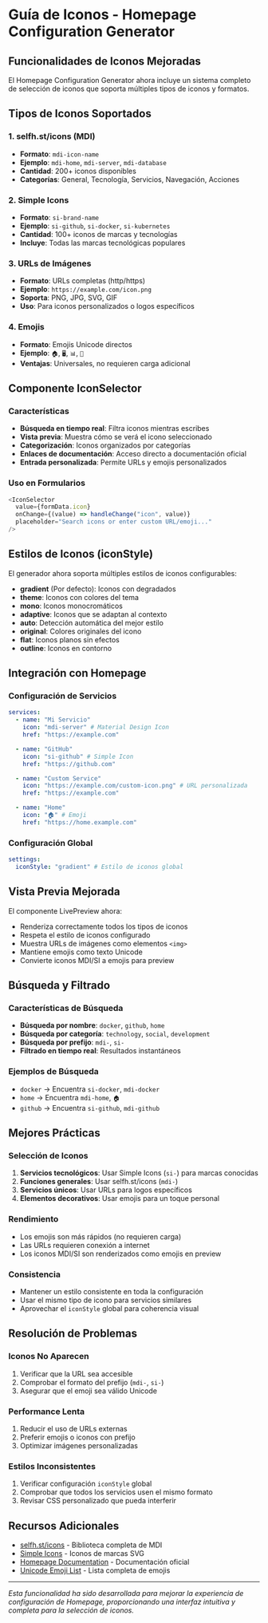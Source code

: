 # Guía de Iconos - Homepage Configuration Generator

## Funcionalidades de Iconos Mejoradas

El Homepage Configuration Generator ahora incluye un sistema completo de selección de iconos que soporta múltiples tipos de iconos y formatos.

## Tipos de Iconos Soportados

### 1. selfh.st/icons (MDI)

- **Formato**: `mdi-icon-name`
- **Ejemplo**: `mdi-home`, `mdi-server`, `mdi-database`
- **Cantidad**: 200+ iconos disponibles
- **Categorías**: General, Tecnología, Servicios, Navegación, Acciones

### 2. Simple Icons

- **Formato**: `si-brand-name`
- **Ejemplo**: `si-github`, `si-docker`, `si-kubernetes`
- **Cantidad**: 100+ iconos de marcas y tecnologías
- **Incluye**: Todas las marcas tecnológicas populares

### 3. URLs de Imágenes

- **Formato**: URLs completas (http/https)
- **Ejemplo**: `https://example.com/icon.png`
- **Soporta**: PNG, JPG, SVG, GIF
- **Uso**: Para iconos personalizados o logos específicos

### 4. Emojis

- **Formato**: Emojis Unicode directos
- **Ejemplo**: `🏠`, `🖥️`, `📊`, `🐳`
- **Ventajas**: Universales, no requieren carga adicional

## Componente IconSelector

### Características

- **Búsqueda en tiempo real**: Filtra iconos mientras escribes
- **Vista previa**: Muestra cómo se verá el icono seleccionado
- **Categorización**: Iconos organizados por categorías
- **Enlaces de documentación**: Acceso directo a documentación oficial
- **Entrada personalizada**: Permite URLs y emojis personalizados

### Uso en Formularios

```javascript
<IconSelector
  value={formData.icon}
  onChange={(value) => handleChange("icon", value)}
  placeholder="Search icons or enter custom URL/emoji..."
/>
```

## Estilos de Iconos (iconStyle)

El generador ahora soporta múltiples estilos de iconos configurables:

- **gradient** (Por defecto): Iconos con degradados
- **theme**: Iconos con colores del tema
- **mono**: Iconos monocromáticos
- **adaptive**: Iconos que se adaptan al contexto
- **auto**: Detección automática del mejor estilo
- **original**: Colores originales del icono
- **flat**: Iconos planos sin efectos
- **outline**: Iconos en contorno

## Integración con Homepage

### Configuración de Servicios

```yaml
services:
  - name: "Mi Servicio"
    icon: "mdi-server" # Material Design Icon
    href: "https://example.com"

  - name: "GitHub"
    icon: "si-github" # Simple Icon
    href: "https://github.com"

  - name: "Custom Service"
    icon: "https://example.com/custom-icon.png" # URL personalizada
    href: "https://example.com"

  - name: "Home"
    icon: "🏠" # Emoji
    href: "https://home.example.com"
```

### Configuración Global

```yaml
settings:
  iconStyle: "gradient" # Estilo de iconos global
```

## Vista Previa Mejorada

El componente LivePreview ahora:

- Renderiza correctamente todos los tipos de iconos
- Respeta el estilo de iconos configurado
- Muestra URLs de imágenes como elementos `<img>`
- Mantiene emojis como texto Unicode
- Convierte iconos MDI/SI a emojis para preview

## Búsqueda y Filtrado

### Características de Búsqueda

- **Búsqueda por nombre**: `docker`, `github`, `home`
- **Búsqueda por categoría**: `technology`, `social`, `development`
- **Búsqueda por prefijo**: `mdi-`, `si-`
- **Filtrado en tiempo real**: Resultados instantáneos

### Ejemplos de Búsqueda

- `docker` → Encuentra `si-docker`, `mdi-docker`
- `home` → Encuentra `mdi-home`, `🏠`
- `github` → Encuentra `si-github`, `mdi-github`

## Mejores Prácticas

### Selección de Iconos

1. **Servicios tecnológicos**: Usar Simple Icons (`si-`) para marcas conocidas
2. **Funciones generales**: Usar selfh.st/icons (`mdi-`)
3. **Servicios únicos**: Usar URLs para logos específicos
4. **Elementos decorativos**: Usar emojis para un toque personal

### Rendimiento

- Los emojis son más rápidos (no requieren carga)
- Las URLs requieren conexión a internet
- Los iconos MDI/SI son renderizados como emojis en preview

### Consistencia

- Mantener un estilo consistente en toda la configuración
- Usar el mismo tipo de icono para servicios similares
- Aprovechar el `iconStyle` global para coherencia visual

## Resolución de Problemas

### Iconos No Aparecen

1. Verificar que la URL sea accesible
2. Comprobar el formato del prefijo (`mdi-`, `si-`)
3. Asegurar que el emoji sea válido Unicode

### Performance Lenta

1. Reducir el uso de URLs externas
2. Preferir emojis o iconos con prefijo
3. Optimizar imágenes personalizadas

### Estilos Inconsistentes

1. Verificar configuración `iconStyle` global
2. Comprobar que todos los servicios usen el mismo formato
3. Revisar CSS personalizado que pueda interferir

## Recursos Adicionales

- [selfh.st/icons](https://selfh.st/icons/) - Biblioteca completa de MDI
- [Simple Icons](https://simpleicons.org/) - Iconos de marcas SVG
- [Homepage Documentation](https://gethomepage.dev/en/configs/services/) - Documentación oficial
- [Unicode Emoji List](https://unicode.org/emoji/charts/full-emoji-list.html) - Lista completa de emojis

---

_Esta funcionalidad ha sido desarrollada para mejorar la experiencia de configuración de Homepage, proporcionando una interfaz intuitiva y completa para la selección de iconos._
